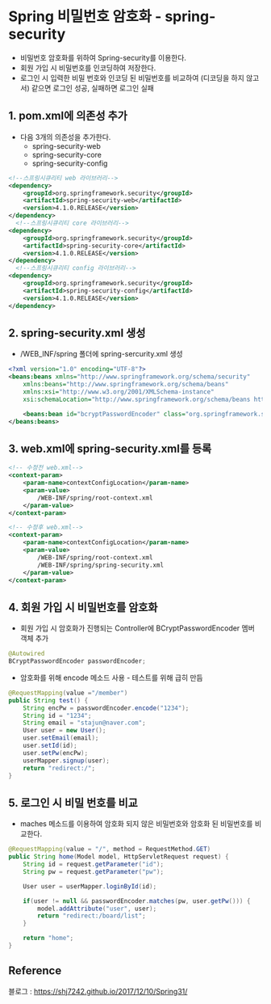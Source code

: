 # Spring 비밀번호 암호화 - spring-security

* 비밀번호 암호화를 위하여 Spring-security를 이용한다.
* 회원 가입 시 비밀번호를 인코딩하여 저장한다.
* 로그인 시 입력한 비밀 번호와 인코딩 된 비밀번호를 비교하여 (디코딩을 하지 않고서) 같으면 로그인 성공, 실패하면 로그인 실패

## 1.  pom.xml에 의존성 추가

* 다음 3개의 의존성을 추가한다.
  * spring-security-web
  * spring-security-core
  * spring-security-config

```xml
<!--스프링시큐리티 web 라이브러리-->
<dependency>
    <groupId>org.springframework.security</groupId>
    <artifactId>spring-security-web</artifactId>
    <version>4.1.0.RELEASE</version>
</dependency>
  <!--스프링시큐리티 core 라이브러리-->
<dependency>
    <groupId>org.springframework.security</groupId>
    <artifactId>spring-security-core</artifactId>
    <version>4.1.0.RELEASE</version>
</dependency>
  <!--스프링시큐리티 config 라이브러리-->
<dependency>
    <groupId>org.springframework.security</groupId>
    <artifactId>spring-security-config</artifactId>
    <version>4.1.0.RELEASE</version>
</dependency>
```

## 2. spring-security.xml 생성

* /WEB_INF/spring 폴더에 spring-sercurity.xml 생성

```xml
<?xml version="1.0" encoding="UTF-8"?>
<beans:beans xmlns="http://www.springframework.org/schema/security"
    xmlns:beans="http://www.springframework.org/schema/beans"
    xmlns:xsi="http://www.w3.org/2001/XMLSchema-instance"
    xsi:schemaLocation="http://www.springframework.org/schema/beans http://www.springframework.org/schema/beans/spring-beans.xsd http://www.springframework.org/schema/security http://www.springframework.org/schema/security/spring-security.xsd">

    <beans:bean id="bcryptPasswordEncoder" class="org.springframework.security.crypto.bcrypt.BCryptPasswordEncoder" />  
</beans:beans>
```

## 3. web.xml에 spring-security.xml를 등록

```xml
<!-- 수정전 web.xml-->
<context-param>
    <param-name>contextConfigLocation</param-name>
    <param-value>
        /WEB-INF/spring/root-context.xml
    </param-value>
</context-param>
```

```xml
<!-- 수정후 web.xml-->
<context-param>
    <param-name>contextConfigLocation</param-name>
    <param-value>
        /WEB-INF/spring/root-context.xml
        /WEB-INF/spring/spring-security.xml
    </param-value>
</context-param>
```

## 4. 회원 가입 시 비밀번호를 암호화

* 회원 가입 시 암호화가 진행되는 Controller에 BCryptPasswordEncoder 멤버 객체 추가

```java
@Autowired
BCryptPasswordEncoder passwordEncoder;
```

* 암호화를 위해 encode 메소드 사용 - 테스트를 위해 급히 만듬

```java
@RequestMapping(value ="/member")
public String test() {
    String encPw = passwordEncoder.encode("1234");
    String id = "1234";
    String email = "stajun@naver.com";
    User user = new User();
    user.setEmail(email);
    user.setId(id);
    user.setPw(encPw);
    userMapper.signup(user);
    return "redirect:/";
}
```

## 5. 로그인 시 비밀 번호를 비교

* maches 메소드를 이용하여 암호화 되지 않은 비밀번호와 암호화 된 비밀번호를 비교한다.

```java
@RequestMapping(value = "/", method = RequestMethod.GET)
public String home(Model model, HttpServletRequest request) {
    String id = request.getParameter("id");
    String pw = request.getParameter("pw");

    User user = userMapper.loginById(id);

    if(user != null && passwordEncoder.matches(pw, user.getPw())) {
        model.addAttribute("user", user);
        return "redirect:/board/list";
    }

    return "home";
}
```





## Reference

블로그 : https://shj7242.github.io/2017/12/10/Spring31/